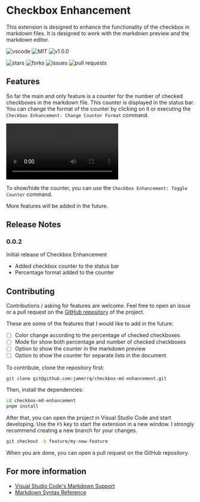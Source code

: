 # Checkbox Enhancement

This extension is designed to enhance the functionality of the checkbox in
markdown files. It is designed to work with the markdown preview and the
markdown editor.

![vscode](https://img.shields.io/badge/vscode-1.86.1+-blue.svg)
![MIT](https://img.shields.io/badge/license-MIT-green.svg)
![v1.0.0](https://img.shields.io/badge/version-0.0.2-blue.svg)

![stars](https://img.shields.io/github/stars/jamerrq/checkbox-md-enhancement?style=social)
![forks](https://img.shields.io/github/forks/jamerrq/checkbox-md-enhancement?style=social)
![issues](https://img.shields.io/github/issues/jamerrq/checkbox-md-enhancement?style=social)
![pull requests](https://img.shields.io/github/issues-pr/jamerrq/checkbox-md-enhancement?style=social)

## Features

So far the main and only feature is a counter for the number of checked
checkboxes in the markdown file. This counter is displayed in the status bar.
You can change the format of the counter by clicking on it or executing the
`Checkbox Enhancement: Change Counter Format` command.

<video controls src="lib/demo.mp4" title="Title"></video>

To show/hide the counter, you can use the `Checkbox Enhancement: Toggle Counter` command.

More features will be added in the future.

## Release Notes

### 0.0.2

Initial release of Checkbox Enhancement

- Added checkbox counter to the status bar
- Percentage format added to the counter

## Contributing

Contributions / asking for features are welcome. Feel free to open an issue or a
pull request on the [GitHub
repository](https://github.com/jamerrq/checkbox-md-enhancement) of the project.

These are some of the features that I would like to add in the future:

- [ ] Color change according to the percentage of checked checkboxes
- [ ] Mode for show both percentage and number of checked checkboxes
- [ ] Option to show the counter in the markdown preview
- [ ] Option to show the counter for separate lists in the document

To contribute, clone the repository first:

```bash
git clone git@github.com:jamerrq/checkbox-md-enhancement.git
```

Then, install the dependencies:

```bash
cd checkbox-md-enhancement
pnpm install
```

After that, you can open the project in Visual Studio Code and start developing.
Use the `F5` key to start the extension in a new window.
I strongly recommend creating a new branch for your changes.

```bash
git checkout -b feature/my-new-feature
```

When you are done, you can open a pull request on the GitHub repository.

## For more information

* [Visual Studio Code's Markdown Support](http://code.visualstudio.com/docs/languages/markdown)
* [Markdown Syntax Reference](https://help.github.com/articles/markdown-basics/)
